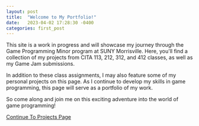 ```yaml
---
layout: post
title:  "Welcome to My Portfolio!"
date:   2023-04-02 17:28:30 -0400
categories: first_post
---
```


This site is a work in progress and will showcase my journey through the Game Programming Minor program at SUNY Morrisville. Here, you'll find a collection of my projects from CITA 113, 212, 312, and 412 classes, as well as my Game Jam submissions.

In addition to these class assignments, I may also feature some of my personal projects on this page. As I continue to develop my skills in game programming, this page will serve as a portfolio of my work.

So come along and join me on this exciting adventure into the world of game programming!

<a href="https://chinobeach.github.io/projects/">Continue To Projects Page</a> 